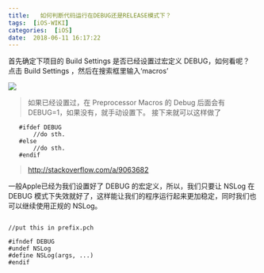 ```yaml
---
title:   如何判断代码运行在DEBUG还是RELEASE模式下？
tags:  [iOS-WIKI]
categories:  [iOS]
date:  2018-06-11 16:17:22
---
```



>
首先确定下项目的 Build Settings 是否已经设置过宏定义 DEBUG，如何看呢？
点击 Build Settings ，然后在搜索框里输入‘macros’

![](/images/debug.png)
>如果已经设置过，在 Preprocessor Macros 的 Debug 后面会有 DEBUG=1，如果没有，就手动设置下。
接下来就可以这样做了

 ```objc
	#ifdef DEBUG
	    //do sth.
	#else
	    //do sth.
	#endif
 ```
 
>http://stackoverflow.com/a/9063682
>  
一般Apple已经为我们设置好了 DEBUG 的宏定义，所以，我们只要让 NSLog 在 DEBUG 模式下失效就好了，这样能让我们的程序运行起来更加稳定，同时我们也可以继续使用正规的 NSLog。

```objc

//put this in prefix.pch

#ifndef DEBUG
#undef NSLog
#define NSLog(args, ...)
#endif
```